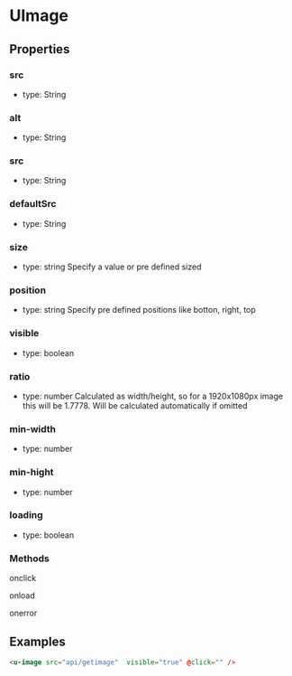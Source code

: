 # UImage

## Properties

### src

* type: String

### alt

* type: String

### src

* type: String

### defaultSrc

* type: String


### size
* type: string
Specify a value or pre defined sized

### position
* type: string
Specify pre defined positions like botton, right, top

### visible
* type: boolean

### ratio
* type: number
Calculated as width/height, so for a 1920x1080px image this will be 1.7778. Will be calculated automatically if omitted

### min-width
* type: number

### min-hight
* type: number

### loading
* type: boolean



### Methods

onclick

onload

onerror


## Examples

```html
<u-image src="api/getimage"  visible="true" @click="" />
```

